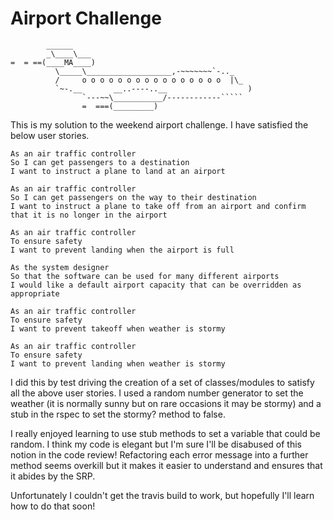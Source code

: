 Airport Challenge
=================

```
        ______
        _\____\___
=  = ==(____MA____)
          \_____\___________________,-~~~~~~~`-.._
          /     o o o o o o o o o o o o o o o o  |\_
          `~-.__       __..----..__                  )
                `---~~\___________/------------`````
                =  ===(_________)

```
This is my solution to the weekend airport challenge. I have satisfied the below user stories.

```
As an air traffic controller
So I can get passengers to a destination
I want to instruct a plane to land at an airport

As an air traffic controller
So I can get passengers on the way to their destination
I want to instruct a plane to take off from an airport and confirm that it is no longer in the airport

As an air traffic controller
To ensure safety
I want to prevent landing when the airport is full

As the system designer
So that the software can be used for many different airports
I would like a default airport capacity that can be overridden as appropriate

As an air traffic controller
To ensure safety
I want to prevent takeoff when weather is stormy

As an air traffic controller
To ensure safety
I want to prevent landing when weather is stormy
```

I did this by test driving the creation of a set of classes/modules to satisfy all the above user stories. I used a random number generator to set the weather (it is normally sunny but on rare occasions it may be stormy) and a stub in the rspec to set the stormy? method to false.

I really enjoyed learning to use stub methods to set a variable that could be random. I think my code is elegant but I'm sure I'll be disabused of this notion in the code review! Refactoring each error message into a further method seems overkill but it makes it easier to understand and ensures that it abides by the SRP.

Unfortunately I couldn't get the travis build to work, but hopefully I'll learn how to do that soon!
